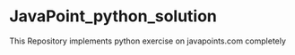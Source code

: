 # JavaPoint_python_solution
This Repository implements python exercise on javapoints.com completely
